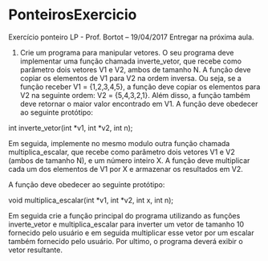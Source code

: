 # PonteirosExercicio

Exercício ponteiro LP - Prof. Bortot – 19/04/2017
Entregar na próxima aula.

1.	Crie um programa para manipular vetores. O seu programa deve implementar uma função chamada inverte_vetor, que recebe como parâmetro dois vetores V1 e V2, ambos de tamanho N. A função deve copiar os elementos de V1 para V2 na ordem inversa. Ou seja, se a função receber V1 = {1,2,3,4,5}, a função deve copiar os elementos para V2 na seguinte ordem: V2 = {5,4,3,2,1}. Além disso, a função também deve retornar o maior valor encontrado em V1. A função deve obedecer ao seguinte protótipo: 
 
int inverte_vetor(int *v1, int *v2, int n); 
 
Em seguida, implemente no mesmo modulo outra função chamada multiplica_escalar, que recebe como parâmetro dois vetores V1 e V2 (ambos de tamanho N), e um número inteiro X. A função deve multiplicar cada um dos elementos de V1 por X e armazenar os resultados em V2. 
 
A função deve obedecer ao seguinte protótipo: 
 
void multiplica_escalar(int *v1, int *v2, int x, int n); 
 
Em seguida crie a função principal do programa utilizando as funções inverte_vetor e multiplica_escalar para inverter um vetor de tamanho 10 fornecido pelo usuário e em seguida multiplicar esse vetor por um escalar também fornecido pelo usuário. Por ultimo, o programa deverá exibir o vetor resultante. 
 
